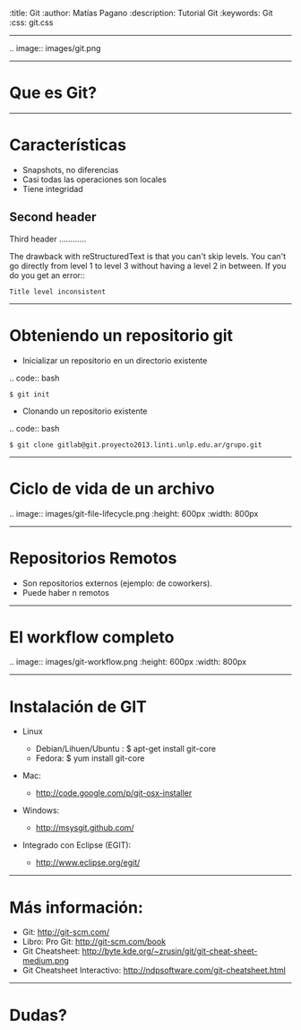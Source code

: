 :title: Git
:author: Matías Pagano
:description: Tutorial Git
:keywords: Git
:css: git.css

----

.. image:: images/git.png

---

Que es Git?
===========



----

Características
=============== 

* Snapshots, no diferencias
* Casi todas las operaciones son locales
* Tiene integridad

Second header
-------------

Third header
............

The drawback with reStructuredText is that you can't skip levels. You can't
go directly from level 1 to level 3 without having a level 2 in between.
If you do you get an error::

    Title level inconsistent

----

Obteniendo un repositorio git
=============================
    
- Inicializar un repositorio en un directorio existente

.. code:: bash

	$ git init

- Clonando un repositorio existente

.. code:: bash

	$ git clone gitlab@git.proyecto2013.linti.unlp.edu.ar/grupo.git
	
----

Ciclo de vida de un archivo
===========================

.. image:: images/git-file-lifecycle.png
    :height: 600px
    :width: 800px

----

Repositorios Remotos
====================

* Son repositorios externos (ejemplo: de coworkers).
* Puede haber n remotos

----

El workflow completo
====================

.. image:: images/git-workflow.png
    :height: 600px
    :width: 800px

----
Instalación de GIT
==================

* Linux 
	* Debian/Lihuen/Ubuntu :
		$ apt-get install git-core
	* Fedora:
		$ yum install git-core
* Mac:
	* http://code.google.com/p/git-osx-installer

* Windows:
	* http://msysgit.github.com/

* Integrado con Eclipse (EGIT):
	* http://www.eclipse.org/egit/
	
----

Más información:
================

* Git: http://git-scm.com/
* Libro: Pro Git: http://git-scm.com/book
* Git Cheatsheet: http://byte.kde.org/~zrusin/git/git-cheat-sheet-medium.png
* Git Cheatsheet Interactivo: http://ndpsoftware.com/git-cheatsheet.html

----

Dudas?
======
